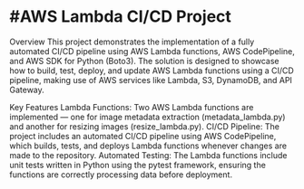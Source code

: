 # #AWS Lambda CI/CD Project
Overview
This project demonstrates the implementation of a fully automated CI/CD pipeline using AWS Lambda functions, AWS CodePipeline, and AWS SDK for Python (Boto3). The solution is designed to showcase how to build, test, deploy, and update AWS Lambda functions using a CI/CD pipeline, making use of AWS services like Lambda, S3, DynamoDB, and API Gateway.

Key Features
Lambda Functions: Two AWS Lambda functions are implemented — one for image metadata extraction (metadata_lambda.py) and another for resizing images (resize_lambda.py).
CI/CD Pipeline: The project includes an automated CI/CD pipeline using AWS CodePipeline, which builds, tests, and deploys Lambda functions whenever changes are made to the repository.
Automated Testing: The Lambda functions include unit tests written in Python using the pytest framework, ensuring the functions are correctly processing data before deployment.
